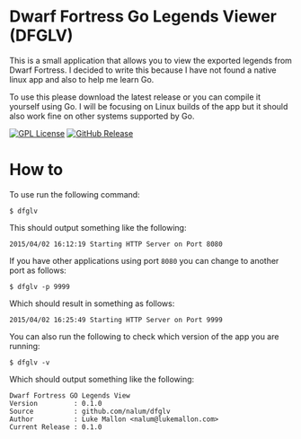# Dwarf Fortress Go Legends Viewer (DFGLV)

This is a small application that allows you to view the exported legends from Dwarf Fortress. I decided to write this because I have not found a native linux app and also to help me learn Go.

To use this please download the latest release or you can compile it yourself using Go. I will be focusing on Linux builds of the app but it should also work fine on other systems supported by Go.

[![GPL License](http://img.shields.io/badge/license-GPL-blue.svg?style=flat-square)](http://opensource.org/licenses/GPL-3.0)
[![GitHub Release](https://img.shields.io/github/release/Nalum/dfglv.svg?style=flat-square)](https://github.com/Nalum/dfglv/releases)

# How to

To use run the following command:
```
$ dfglv
```

This should output something like the following:
```
2015/04/02 16:12:19 Starting HTTP Server on Port 8080
```

If you have other applications using port `8080` you can change to another port as follows:
```
$ dfglv -p 9999
```

Which should result in something as follows:
```
2015/04/02 16:25:49 Starting HTTP Server on Port 9999
```

You can also run the following to check which version of the app you are running:
```
$ dfglv -v
```

Which should output something like the following:
```
Dwarf Fortress GO Legends View
Version         : 0.1.0
Source          : github.com/nalum/dfglv
Author          : Luke Mallon <nalum@lukemallon.com>
Current Release : 0.1.0
```
